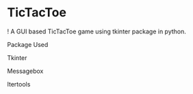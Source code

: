 # TicTacToe

! A GUI based TicTacToe game using tkinter package in python.

Package Used 

Tkinter

Messagebox

Itertools


